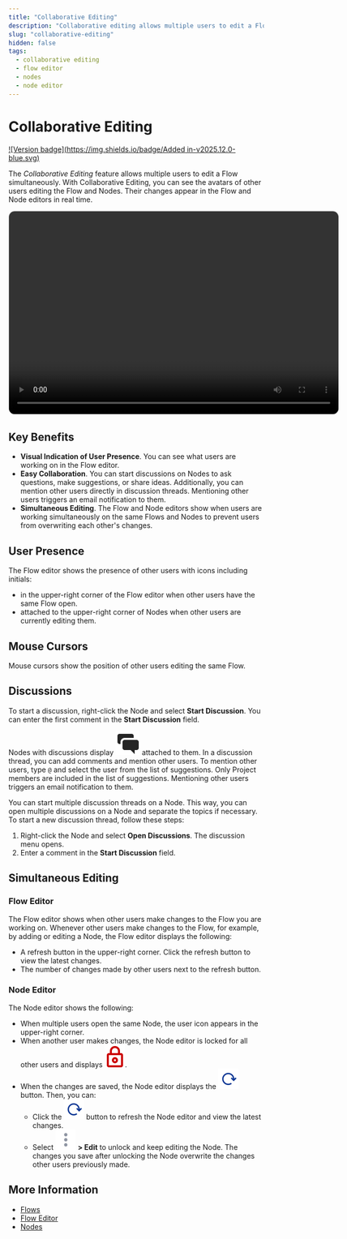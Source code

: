 ```yaml
---
title: "Collaborative Editing"
description: "Collaborative editing allows multiple users to edit a Flow simultaneously. With Collaborative Editing, you can see the avatars of other users editing the Flow and Nodes. Their changes appear in the Flow and Node editors in real time."
slug: "collaborative-editing"
hidden: false
tags:
  - collaborative editing
  - flow editor
  - nodes
  - node editor
---
```


# Collaborative Editing

[![Version badge](https://img.shields.io/badge/Added in-v2025.12.0-blue.svg)](../../../release-notes/2025.12.md)

The _Collaborative Editing_ feature allows multiple users to edit a Flow simultaneously. With Collaborative Editing, you can see the avatars of other users editing the Flow and Nodes. Their changes appear in the Flow and Node editors in real time.

<div style="text-align:center">
   <video width="650" height="400" controls="" alt="type:video" style="border: 1px solid #ccc; border-radius: 12px;" autoplay>
      <source src="https://docscognigyassets.blob.core.windows.net/assets/collab-editing.mov">
   </video>
</div>

## Key Benefits

- **Visual Indication of User Presence**. You can see what users are working on in the Flow editor.
- **Easy Collaboration**. You can start discussions on Nodes to ask questions, make suggestions, or share ideas. Additionally, you can mention other users directly in discussion threads. Mentioning other users triggers an email notification to them.
- **Simultaneous Editing**. The Flow and Node editors show when users are working simultaneously on the same Flows and Nodes to prevent users from overwriting each other's changes.

## User Presence

The Flow editor shows the presence of other users with icons including initials:

- in the upper-right corner of the Flow editor when other users have the same Flow open.
- attached to the upper-right corner of Nodes when other users are currently editing them.

## Mouse Cursors

Mouse cursors show the position of other users editing the same Flow.

## Discussions

To start a discussion, right-click the Node and select **Start Discussion**. You can enter the first comment in the **Start Discussion** field.

Nodes with discussions display ![discussion-icon](../../../_assets/icons/discussion.svg) attached to them. In a discussion thread, you can add comments and mention other users. To mention other users, type `@` and select the user from the list of suggestions. Only Project members are included in the list of suggestions. Mentioning other users triggers an email notification to them.

You can start multiple discussion threads on a Node. This way, you can open multiple discussions on a Node and separate the topics if necessary. To start a new discussion thread, follow these steps:

1. Right-click the Node and select **Open Discussions**. The discussion menu opens.
2. Enter a comment in the **Start Discussion** field.

## Simultaneous Editing

### Flow Editor

The Flow editor shows when other users make changes to the Flow you are working on. Whenever other users make changes to the Flow, for example, by adding or editing a Node, the Flow editor displays the following:

- A refresh button in the upper-right corner. Click the refresh button to view the latest changes.
- The number of changes made by other users next to the refresh button.

### Node Editor

The Node editor shows the following:

- When multiple users open the same Node, the user icon appears in the upper-right corner.
- When another user makes changes, the Node editor is locked for all other users and displays ![lock-icon](../../../_assets/icons/node-lock.svg).
- When the changes are saved, the Node editor displays the ![refresh-icon](../../../_assets/icons/refresh.svg) button. Then, you can:
  - Click the ![refresh-icon](../../../_assets/icons/refresh.svg) button to refresh the Node editor and view the latest changes.
  - Select ![vertical-ellipsis](../../../_assets/icons/vertical-ellipsis.svg) **> Edit** to unlock and keep editing the Node. The changes you save after unlocking the Node overwrite the changes other users previously made.

## More Information

- [Flows](overview.md)
- [Flow Editor](editor.md)
- [Nodes](../nodes/overview.md)
